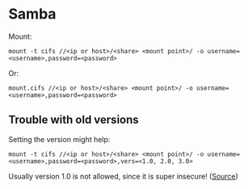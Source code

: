 # Samba

Mount:
```
mount -t cifs //<ip or host>/<share> <mount point>/ -o username=<username>,password=<password>
```
Or:
```
mount.cifs //<ip or host>/<share> <mount point>/ -o username=<username>,password=<password>
```

## Trouble with old versions

Setting the version might help:
```
mount -t cifs //<ip or host>/<share> <mount point>/ -o username=<username>,password=<password>,vers=<1.0, 2.0, 3.0>
```
Usually version 1.0 is not allowed, since it is super insecure!
([Source](https://stackoverflow.com/questions/51676885/mount-error95-cifs-utils-on-ubuntu-12-04))